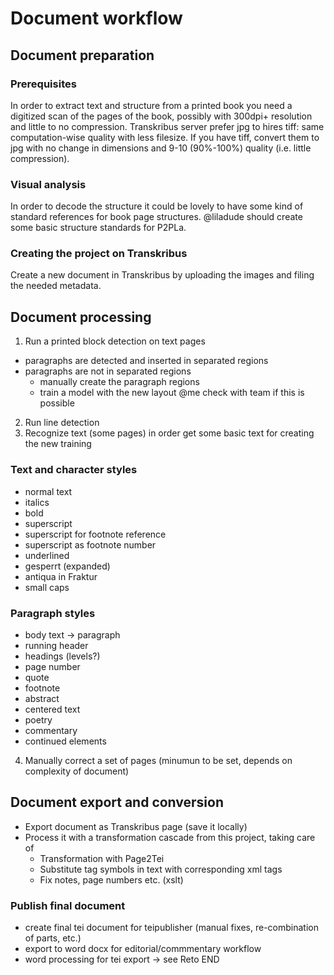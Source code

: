 # Document workflow
## Document preparation
### Prerequisites
In order to extract text and structure from a printed book you need a digitized scan of the pages of the book, possibly with 300dpi+ resolution and little to no compression. 
Transkribus server prefer jpg to hires tiff: same computation-wise quality with less filesize. If you have tiff, convert them to jpg with no change in dimensions and 9-10 (90%-100%) quality (i.e. little compression).
### Visual analysis
In order to decode the structure it could be lovely to have some kind of standard references for book page structures. @liladude should create some basic structure standards for P2PLa.
### Creating the project on Transkribus
Create a new document in Transkribus by uploading the images and filing the needed metadata.
## Document processing
1. Run a printed block detection on text pages
  - paragraphs are detected and inserted in separated regions
  - paragraphs are not in separated regions 
    - manually create the paragraph regions
    - train a model with the new layout @me check with team if this is possible
2. Run line detection
3. Recognize text (some pages) in order get some basic text for creating the new training
### Text and character styles 
- normal text
- italics
- bold
- superscript
- superscript for footnote reference
- superscript as footnote number
- underlined
- gesperrt (expanded)
- antiqua in Fraktur
- small caps
### Paragraph styles
- body text -> paragraph
- running header
- headings (levels?)
- page number
- quote
- footnote
- abstract
- centered text
- poetry
- commentary
- continued elements
4. Manually correct a set of pages (minumun to be set, depends on complexity of document)
## Document export and conversion
- Export document as Transkribus page (save it locally)
- Process it with a transformation cascade from this project, taking care of
  - Transformation with Page2Tei
  - Substitute tag symbols in text with corresponding xml tags
  - Fix notes, page numbers etc. (xslt)
### Publish final document
- create final tei document for teipublisher (manual fixes, re-combination of parts, etc.)
- export to word docx for editorial/commmentary workflow
- word processing for tei export -> see Reto
END
